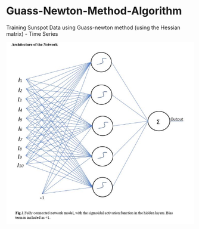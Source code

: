 # Guass-Newton-Method-Algorithm
Training Sunspot Data using Guass-newton method (using the Hessian matrix) - Time Series

<img src="images/pic.JPG">
